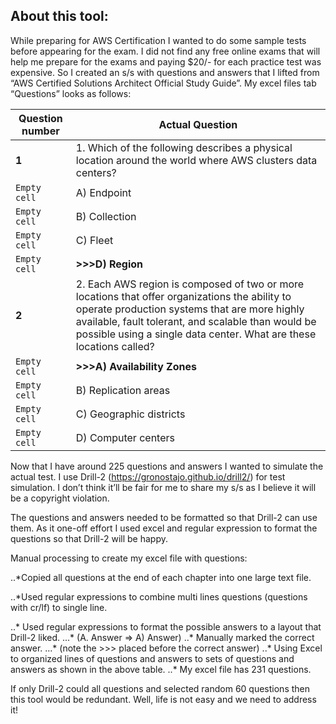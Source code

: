## About this tool:
While preparing for AWS Certification I wanted to do some sample tests before appearing for the exam. I did not find any free online exams that will help me prepare for the exams and paying $20/- for each practice test was expensive. So I created an s/s with questions and answers that I lifted from “AWS Certified Solutions Architect Official Study Guide”.  My excel files tab “Questions” looks as follows:

 Question number |   Actual Question 
--- | ---
**1**| 1. Which of the following describes a physical location around the world where AWS clusters data centers?
`Empty cell` | A) Endpoint
`Empty cell` | B) Collection
`Empty cell` | C) Fleet
`Empty cell` | **>>>D) Region**
**2**| 2. Each AWS region is composed of two or more locations that offer organizations the ability to operate production systems that are more highly available, fault tolerant, and scalable than would be possible using a single data center. What are these locations called?
`Empty cell` | **>>>A) Availability Zones**
`Empty cell` | B) Replication areas
`Empty cell` | C) Geographic districts
`Empty cell` | D) Computer centers

Now that I have around 225 questions and answers I wanted to simulate the actual test. I use Drill-2 (https://gronostajo.github.io/drill2/) for test simulation. I don’t think it’ll be fair for me to share my s/s as I believe it will be a copyright violation. 

The questions and answers needed to be formatted so that Drill-2 can use them. As it one-off effort I used excel and regular expression to format the questions so that Drill-2 will be happy.

Manual processing to create my excel file with questions:

..*Copied all questions at the end of each chapter into one large text file.

..*Used regular expressions to combine multi lines questions (questions with cr/lf)  to single line.

..* Used regular expressions to format the possible answers to a layout that Drill-2 liked.
...*	(A. Answer => A) Answer)
..* Manually marked the correct answer.
...* (note the >>> placed before the correct answer)
..* Using Excel to organized lines of questions and answers to sets of questions and answers as shown in the above table.
..* My excel file has 231 questions.

If only Drill-2 could all questions and selected random 60 questions then this tool would be redundant. Well, life is not easy and we need to address it! 
